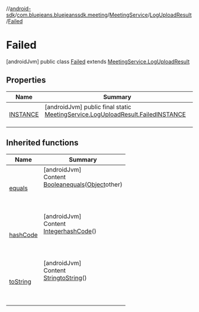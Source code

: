 //[android-sdk](../../../../../index.md)/[com.bluejeans.bluejeanssdk.meeting](../../../index.md)/[MeetingService](../../index.md)/[LogUploadResult](../index.md)/[Failed](index.md)



# Failed  
 [androidJvm] public class [Failed](index.md) extends [MeetingService.LogUploadResult](../index.md)   


## Properties  
  
|  Name |  Summary | 
|---|---|
| <a name="com.bluejeans.bluejeanssdk.meeting/MeetingService.LogUploadResult.Failed/INSTANCE/#/PointingToDeclaration/"></a>[INSTANCE](index.md#1156017127%2FProperties%2F-435046686)| <a name="com.bluejeans.bluejeanssdk.meeting/MeetingService.LogUploadResult.Failed/INSTANCE/#/PointingToDeclaration/"></a> [androidJvm] public final static [MeetingService.LogUploadResult.Failed](index.md)[INSTANCE](index.md#1156017127%2FProperties%2F-435046686)  <br>   <br>|


## Inherited functions  
  
|  Name |  Summary | 
|---|---|
| <a name="kotlin/MeetingService.LogUploadResult.Failed/equals/#kotlin.Any?/PointingToDeclaration/"></a>[equals](index.md#1811238820%2FFunctions%2F-435046686)| <a name="kotlin/MeetingService.LogUploadResult.Failed/equals/#kotlin.Any?/PointingToDeclaration/"></a>[androidJvm]  <br>Content  <br>[Boolean](https://developer.android.com/reference/kotlin/java/lang/Boolean.html)[equals](index.md#1811238820%2FFunctions%2F-435046686)([Object](https://developer.android.com/reference/kotlin/java/lang/Object.html)other)  <br>  <br><br><br>|
| <a name="kotlin/MeetingService.LogUploadResult.Failed/hashCode/#/PointingToDeclaration/"></a>[hashCode](index.md#-1169428286%2FFunctions%2F-435046686)| <a name="kotlin/MeetingService.LogUploadResult.Failed/hashCode/#/PointingToDeclaration/"></a>[androidJvm]  <br>Content  <br>[Integer](https://developer.android.com/reference/kotlin/java/lang/Integer.html)[hashCode](index.md#-1169428286%2FFunctions%2F-435046686)()  <br>  <br><br><br>|
| <a name="kotlin/MeetingService.LogUploadResult.Failed/toString/#/PointingToDeclaration/"></a>[toString](index.md#-1347594351%2FFunctions%2F-435046686)| <a name="kotlin/MeetingService.LogUploadResult.Failed/toString/#/PointingToDeclaration/"></a>[androidJvm]  <br>Content  <br>[String](https://developer.android.com/reference/kotlin/java/lang/String.html)[toString](index.md#-1347594351%2FFunctions%2F-435046686)()  <br>  <br><br><br>|

